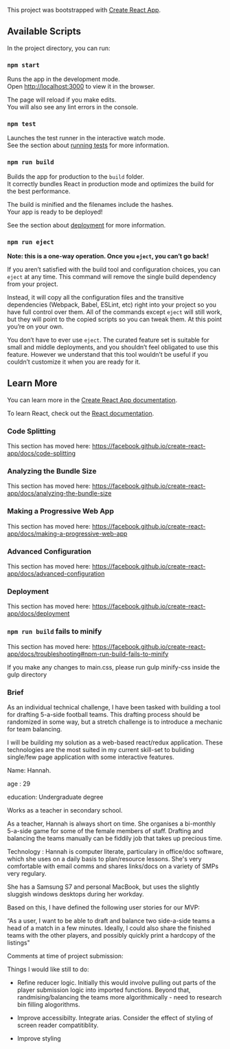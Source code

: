 This project was bootstrapped with [Create React App](https://github.com/facebook/create-react-app).

## Available Scripts

In the project directory, you can run:

### `npm start`

Runs the app in the development mode.<br>
Open [http://localhost:3000](http://localhost:3000) to view it in the browser.

The page will reload if you make edits.<br>
You will also see any lint errors in the console.

### `npm test`

Launches the test runner in the interactive watch mode.<br>
See the section about [running tests](https://facebook.github.io/create-react-app/docs/running-tests) for more information.

### `npm run build`

Builds the app for production to the `build` folder.<br>
It correctly bundles React in production mode and optimizes the build for the best performance.

The build is minified and the filenames include the hashes.<br>
Your app is ready to be deployed!

See the section about [deployment](https://facebook.github.io/create-react-app/docs/deployment) for more information.

### `npm run eject`

**Note: this is a one-way operation. Once you `eject`, you can’t go back!**

If you aren’t satisfied with the build tool and configuration choices, you can `eject` at any time. This command will remove the single build dependency from your project.

Instead, it will copy all the configuration files and the transitive dependencies (Webpack, Babel, ESLint, etc) right into your project so you have full control over them. All of the commands except `eject` will still work, but they will point to the copied scripts so you can tweak them. At this point you’re on your own.

You don’t have to ever use `eject`. The curated feature set is suitable for small and middle deployments, and you shouldn’t feel obligated to use this feature. However we understand that this tool wouldn’t be useful if you couldn’t customize it when you are ready for it.

## Learn More

You can learn more in the [Create React App documentation](https://facebook.github.io/create-react-app/docs/getting-started).

To learn React, check out the [React documentation](https://reactjs.org/).

### Code Splitting

This section has moved here: https://facebook.github.io/create-react-app/docs/code-splitting

### Analyzing the Bundle Size

This section has moved here: https://facebook.github.io/create-react-app/docs/analyzing-the-bundle-size

### Making a Progressive Web App

This section has moved here: https://facebook.github.io/create-react-app/docs/making-a-progressive-web-app

### Advanced Configuration

This section has moved here: https://facebook.github.io/create-react-app/docs/advanced-configuration

### Deployment

This section has moved here: https://facebook.github.io/create-react-app/docs/deployment

### `npm run build` fails to minify

This section has moved here: https://facebook.github.io/create-react-app/docs/troubleshooting#npm-run-build-fails-to-minify

If you make any changes to main.css, please run gulp minify-css inside the gulp directory

### Brief

As an individual technical challenge, I have been tasked with building a tool for drafting 5-a-side football teams. This drafting process should be randomized in some way, but a stretch challenge is to introduce a mechanic for team balancing.

I will be building my solution as a web-based react/redux application. These technologies are the most suited in my current skill-set to buliding single/few page application with some interactive features.

Name: Hannah. 
 
age : 29

education: Undergraduate degree
	
Works as a teacher in secondary school. 

As a teacher, Hannah is always short on time. She organises a bi-monthly 5-a-side game for some of the female members of staff. Drafting and balancing the teams manually can be fiddily job that takes up precious time.  

Technology : Hannah is computer literate, particulary in office/doc software, which she uses on a daily basis to plan/resource lessons. She's very comfortable with email comms and shares links/docs on a variety of SMPs very regulary. 

She has a Samsung S7 and personal MacBook, but uses the slightly sluggish windows desktops during her workday. 

Based on this, I have defined the following user stories for our MVP:

“As a user, I want to be able to draft and balance two side-a-side teams a head of a match in a few minutes. Ideally, I could also share the finished teams with the other players, and possibly quickly print a hardcopy of the listings" 
 

Comments at time of project submission:

Things I would like still to do:

- Refine reducer logic. Initially this would involve pulling out parts of the player submission logic into imported functions. Beyond that, randmising/balancing the teams more algorithmically - need to research bin filling alogorithms.

- Improve accessibilty. Integrate arias. Consider the effect of styling of screen reader compatitiblity.

- Improve styling





